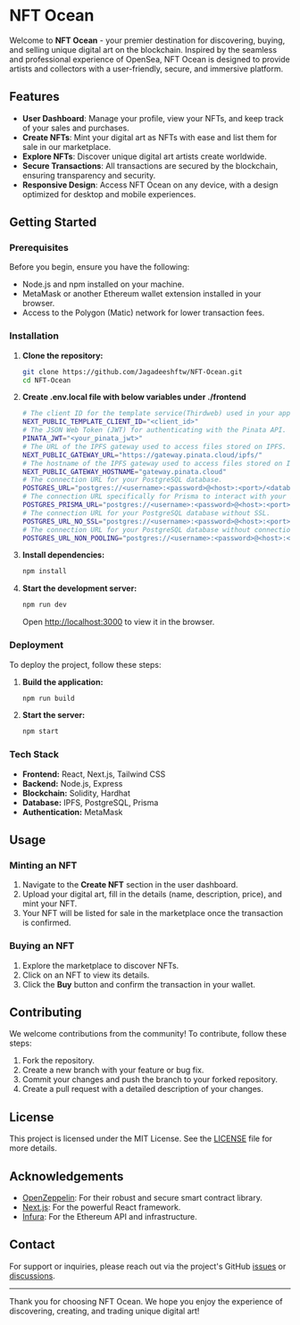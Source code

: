 
# NFT Ocean

Welcome to **NFT Ocean** - your premier destination for discovering, buying, and selling unique digital art on the blockchain. Inspired by the seamless and professional experience of OpenSea, NFT Ocean is designed to provide artists and collectors with a user-friendly, secure, and immersive platform.

## Features

- **User Dashboard**: Manage your profile, view your NFTs, and keep track of your sales and purchases.
- **Create NFTs**: Mint your digital art as NFTs with ease and list them for sale in our marketplace.
- **Explore NFTs**: Discover unique digital art artists create worldwide.
- **Secure Transactions**: All transactions are secured by the blockchain, ensuring transparency and security.
- **Responsive Design**: Access NFT Ocean on any device, with a design optimized for desktop and mobile experiences.

## Getting Started

### Prerequisites

Before you begin, ensure you have the following:

- Node.js and npm installed on your machine.
- MetaMask or another Ethereum wallet extension installed in your browser.
- Access to the Polygon (Matic) network for lower transaction fees.

### Installation

1. **Clone the repository:**

    ```bash
    git clone https://github.com/Jagadeeshftw/NFT-Ocean.git
    cd NFT-Ocean
    ```
2. **Create .env.local file with below variables under ./frontend**

    ```bash
    # The client ID for the template service(Thirdweb) used in your application.
    NEXT_PUBLIC_TEMPLATE_CLIENT_ID="<client_id>"
    # The JSON Web Token (JWT) for authenticating with the Pinata API.
    PINATA_JWT="<your_pinata_jwt>"
    # The URL of the IPFS gateway used to access files stored on IPFS.
    NEXT_PUBLIC_GATEWAY_URL="https://gateway.pinata.cloud/ipfs/"
    # The hostname of the IPFS gateway used to access files stored on IPFS.
    NEXT_PUBLIC_GATEWAY_HOSTNAME="gateway.pinata.cloud"
    # The connection URL for your PostgreSQL database.
    POSTGRES_URL="postgres://<username>:<password>@<host>:<port>/<database>"
    # The connection URL specifically for Prisma to interact with your PostgreSQL database.
    POSTGRES_PRISMA_URL="postgres://<username>:<password>@<host>:<port>/<database>"
    # The connection URL for your PostgreSQL database without SSL.
    POSTGRES_URL_NO_SSL="postgres://<username>:<password>@<host>:<port>/<database>"
    # The connection URL for your PostgreSQL database without connection pooling.
    POSTGRES_URL_NON_POOLING="postgres://<username>:<password>@<host>:<port>/<database>"
    ```

3. **Install dependencies:**

    ```bash
    npm install
    ```

4. **Start the development server:**

    ```bash
    npm run dev
    ```

    Open [http://localhost:3000](http://localhost:3000) to view it in the browser.

### Deployment

To deploy the project, follow these steps:

1. **Build the application:**

    ```bash
    npm run build
    ```

2. **Start the server:**

    ```bash
    npm start
    ```

### Tech Stack

- **Frontend:** React, Next.js, Tailwind CSS
- **Backend:** Node.js, Express
- **Blockchain:** Solidity, Hardhat
- **Database:** IPFS, PostgreSQL, Prisma
- **Authentication:** MetaMask

## Usage

### Minting an NFT

1. Navigate to the **Create NFT** section in the user dashboard.
2. Upload your digital art, fill in the details (name, description, price), and mint your NFT.
3. Your NFT will be listed for sale in the marketplace once the transaction is confirmed.

### Buying an NFT

1. Explore the marketplace to discover NFTs.
2. Click on an NFT to view its details.
3. Click the **Buy** button and confirm the transaction in your wallet.

## Contributing

We welcome contributions from the community! To contribute, follow these steps:

1. Fork the repository.
2. Create a new branch with your feature or bug fix.
3. Commit your changes and push the branch to your forked repository.
4. Create a pull request with a detailed description of your changes.

## License

This project is licensed under the MIT License. See the [LICENSE](LICENSE) file for more details.

## Acknowledgements

- [OpenZeppelin](https://openzeppelin.com/): For their robust and secure smart contract library.
- [Next.js](https://nextjs.org/): For the powerful React framework.
- [Infura](https://infura.io/): For the Ethereum API and infrastructure.

## Contact

For support or inquiries, please reach out via the project's GitHub [issues](https://github.com/Jagadeeshftw/NFT-Ocean/issues) or [discussions](https://github.com/Jagadeeshftw/NFT-Ocean/discussions).

---

Thank you for choosing NFT Ocean. We hope you enjoy the experience of discovering, creating, and trading unique digital art!
